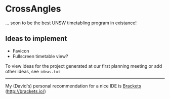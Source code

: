 # CrossAngles
... soon to be the best UNSW timetabling program in existance!

## Ideas to implement

  * Favicon
  * Fullscreen timetable view?

To view ideas for the project generated at our first planning meeting or add other ideas, see `ideas.txt`

---

My (David's) personal recommendation for a nice IDE is [Brackets](http://brackets.io/) (<http://brackets.io/>)
